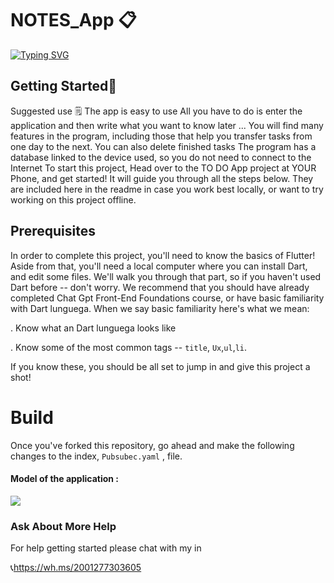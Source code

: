 # NOTES_App 📋

[![Typing SVG](https://readme-typing-svg.herokuapp.com?font=Fira+Code&pause=1000&color=8AC585&width=435&lines=Record+your+notes+and+tasks%F0%9F%93%9D)](https://git.io/typing-svg)


## Getting Started📲
 Suggested use 🗒
The app is easy to use
All you have to do is enter the application and then write what you want to know later ...
You will find many features in the program, including those that help you transfer tasks from one day to the next.
You can also delete finished tasks
The program has a database linked to the device used, so you do not need to connect to the Internet
To start this project,
Head over to the TO DO App project at YOUR Phone, and get started! It will guide you through all the steps below. They are included here in the readme in case you work best locally, or want to try working on this project offline.
## Prerequisites
In order to complete this project, you'll need to know the basics of Flutter! Aside from that, you'll need a local computer where you can install Dart, and edit some files. We'll walk you through that part, so if you haven't used Dart before -- don't worry. We recommend that you should have already completed Chat Gpt Front-End Foundations course, or have basic familiarity with Dart lunguega. When we say basic familiarity here's what we mean:

. Know what an Dart lunguega looks like

. Know some of the most common tags -- `title`, `Ux`,`ul`,`li`.

If you know these, you should be all set to jump in and give this project a shot!

# Build
Once you've forked this repository, go ahead and make the following changes to the index, `Pubsubec.yaml` , file.



#### Model of the application :
<div>
<img src="https://user-images.githubusercontent.com/121980036/234385709-73169cfe-0e88-4bde-aef9-f3783cae7272.png">
</div>


### Ask About More Help
For help getting started please chat with my in 

📞https://wh.ms/2001277303605

